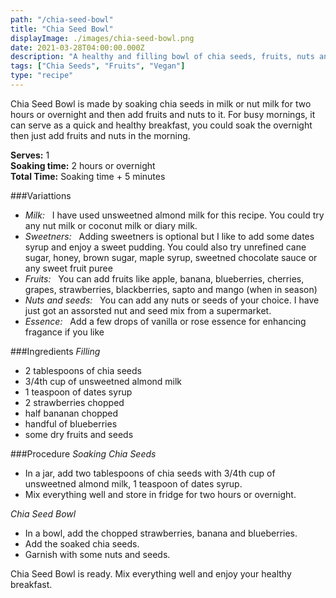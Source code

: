 ```yaml
---
path: "/chia-seed-bowl"
title: "Chia Seed Bowl"
displayImage: ./images/chia-seed-bowl.png
date: 2021-03-28T04:00:00.000Z
description: "A healthy and filling bowl of chia seeds, fruits, nuts and seeds."
tags: ["Chia Seeds", "Fruits", "Vegan"]
type: "recipe"
---
```


Chia Seed Bowl is made by soaking chia seeds in milk or nut milk for two hours or overnight and then add fruits and nuts to it. For busy mornings, it can serve as a quick and healthy breakfast, you could soak the overnight then just add fruits and nuts in the morning.

**Serves:** 1\
**Soaking time:** 2 hours or overnight\
**Total Time:** Soaking time + 5 minutes

###Variattions
- *Milk:* &nbsp; I have used unsweetned almond milk for this recipe. You could try any nut milk or coconut milk or diary milk. 
- *Sweetners:* &nbsp; Adding sweetners is optional but I like to add some dates syrup and enjoy a sweet pudding. You could also try unrefined cane sugar, honey, brown sugar, maple syrup, sweetned chocolate sauce or any sweet fruit puree
- *Fruits:* &nbsp; You can add fruits like apple, banana, blueberries, cherries, grapes, strawberries, blackberries, sapto and mango (when in season)
- *Nuts and seeds:* &nbsp; You can add any nuts or seeds of your choice. I have just got an assorsted nut and seed mix from a supermarket.
- *Essence:* &nbsp; Add a few drops of vanilla or rose essence for enhancing fragance if you like

###Ingredients
*Filling*
- 2 tablespoons of chia seeds
- 3/4th cup of unsweetned almond milk
- 1 teaspoon of dates syrup
- 2 strawberries chopped
- half bananan chopped
- handful of blueberries
- some dry fruits and seeds

###Procedure
*Soaking Chia Seeds*

- In a jar, add two tablespoons of chia seeds with 3/4th cup of unsweetned almond milk, 1 teaspoon of dates syrup. 
- Mix everything well and store in fridge for two hours or overnight. 

*Chia Seed Bowl*
- In a bowl, add the chopped strawberries, banana and blueberries. 
- Add the soaked chia seeds. 
- Garnish with some nuts and seeds. 

Chia Seed Bowl is ready. Mix everything well and enjoy your healthy breakfast.